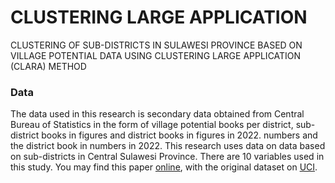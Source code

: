 # CLUSTERING LARGE APPLICATION
CLUSTERING OF SUB-DISTRICTS IN SULAWESI PROVINCE BASED ON VILLAGE POTENTIAL DATA USING CLUSTERING LARGE APPLICATION (CLARA) METHOD

### Data
The data used in this research is secondary data obtained from Central Bureau of Statistics in the form of village potential books per district, sub-district books in figures and district books in figures in 2022. numbers and the district book in numbers in 2022. This research uses data on data based on sub-districts in Central Sulawesi Province. There are 10 variables used in this study. You may find this paper [online](https://drive.google.com/file/d/1RwJPvDMQkds5asOcNhTksHkkr-fN5trv/view?usp=sharing), with the original dataset on [UCI](https://drive.google.com/file/d/1D0XQtPJXUiBpHKyO6BWgHOg9JwmYJh8e/view?usp=sharing).

